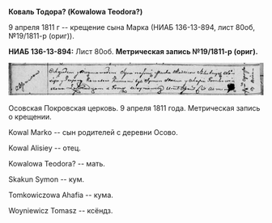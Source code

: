 **Коваль Тодора? (Kowalowa Teodora?)**

9 апреля 1811 г -- крещение сына Марка (НИАБ 136-13-894, лист 80об,
№19/1811-р (ориг)).

**НИАБ 136-13-894:** Лист 80об. **Метрическая запись №19/1811-р
(ориг).**

![](./media/aa19c67495e8c35c2f1996082507a11969bf3a77.png)

Осовская Покровская церковь. 9 апреля 1811 года. Метрическая запись о
крещении.

Kowal Markо -- сын родителей с деревни Осовo.

Kowal Alisiey -- отец.

Kowalowa Teodora? -- мать.

Skakun Symon -- кум.

Tomkowiczowa Ahafia -- кума.

Woyniewicz Tomasz -- ксёндз.
